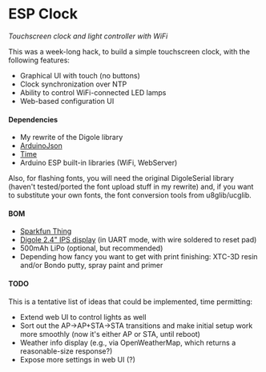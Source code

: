 ESP Clock
=========

*Touchscreen clock and light controller with WiFi*

This was a week-long hack, to build a simple touchscreen clock, with the following features:
* Graphical UI with touch (no buttons)
* Clock synchronization over NTP
* Ability to control WiFi-connected LED lamps
* Web-based configuration UI


#### Dependencies
* My rewrite of the Digole library
* [ArduinoJson](http://github.com/bblanchon/ArduinoJson)
* [Time](http://www.pjrc.com/teensy/td_libs_Time.html)
* Arduino ESP built-in libraries (WiFi, WebServer)

Also, for flashing fonts, you will need the original DigoleSerial library (haven't tested/ported the font upload stuff in my rewrite) and, if you want to substitute your own fonts, the font conversion tools from u8glib/ucglib.

#### BOM
* [Sparkfun Thing](https://www.sparkfun.com/products/13231)
* [Digole 2.4" IPS display](http://digole.com/index.php?productID=1208) (in UART mode, with wire soldered to reset pad)
* 500mAh LiPo (optional, but recommended)
* Depending how fancy you want to get with print finishing: XTC-3D resin and/or Bondo putty, spray paint and primer


#### TODO
This is a tentative list of ideas that could be implemented, time permitting:
* Extend web UI to control lights as well
* Sort out the AP->AP+STA->STA transitions and make initial setup work more smoothly (now it's either AP or STA, until reboot)
* Weather info display (e.g., via OpenWeatherMap, which returns a reasonable-size response?)
* Expose more settings in web UI (?)

